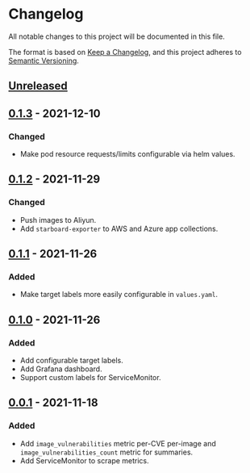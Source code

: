 # Changelog

All notable changes to this project will be documented in this file.

The format is based on [Keep a Changelog](https://keepachangelog.com/en/1.0.0/),
and this project adheres to [Semantic Versioning](https://semver.org/spec/v2.0.0.html).

## [Unreleased]

## [0.1.3] - 2021-12-10

### Changed

- Make pod resource requests/limits configurable via helm values.

## [0.1.2] - 2021-11-29

### Changed

- Push images to Aliyun.
- Add `starboard-exporter` to AWS and Azure app collections.

## [0.1.1] - 2021-11-26

### Added

- Make target labels more easily configurable in `values.yaml`.

## [0.1.0] - 2021-11-26

### Added

- Add configurable target labels.
- Add Grafana dashboard.
- Support custom labels for ServiceMonitor.

## [0.0.1] - 2021-11-18

### Added

- Add `image_vulnerabilities` metric per-CVE per-image and `image_vulnerabilities_count` metric for summaries.
- Add ServiceMonitor to scrape metrics.

[Unreleased]: https://github.com/giantswarm/starboard-exporter/compare/v0.1.3...HEAD
[0.1.3]: https://github.com/giantswarm/starboard-exporter/compare/v0.1.2...v0.1.3
[0.1.2]: https://github.com/giantswarm/starboard-exporter/compare/v0.1.1...v0.1.2
[0.1.1]: https://github.com/giantswarm/starboard-exporter/compare/v0.1.0...v0.1.1
[0.1.0]: https://github.com/giantswarm/starboard-exporter/compare/v0.0.1...v0.1.0
[0.0.1]: https://github.com/giantswarm/starboard-exporter/releases/tag/v0.0.1

